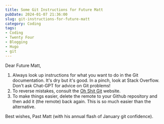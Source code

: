 ```yaml
---
title: Some Git Instructions for Future Matt
pubDate: 2024-01-07 21:36:00
slug: git-instructions-for-future-matt
category: Coding
tags:
- Coding
- Twenty Four
- Blogging
- Hugo
- git
---
```

Dear Future Matt,

1.  Always look up instructions for what you want to do in the Git documentation. It's dry but it's good. In a pinch, look at Stack Overflow. Don't ask Chat-GPT for advice on Git problems!
2.  To reverse mistakes, consult the [Oh Shit Git](https://ohshitgit.com) website.
3.  To make things easier, delete the remote to your Github repository and then add it (the remote) back again. This is so much easier than the alternative.

Best wishes,
Past Matt (with his annual flash of January git confidence).